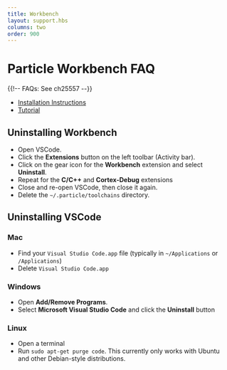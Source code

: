 ```yaml
---
title: Workbench
layout: support.hbs
columns: two
order: 900
---
```


# Particle Workbench FAQ

{{!-- FAQs: See ch25557 --}}

- [Installation Instructions](/quickstart/workbench/)
- [Tutorial](/tutorials/developer-tools/workbench)


## Uninstalling Workbench

- Open VSCode.
- Click the **Extensions** button on the left toolbar (Activity bar).
- Click on the gear icon for the **Workbench** extension and select **Uninstall**.
- Repeat for the **C/C++** and **Cortex-Debug** extensions
- Close and re-open VSCode, then close it again.
- Delete the `~/.particle/toolchains` directory.

## Uninstalling VSCode

### Mac

- Find your `Visual Studio Code.app` file (typically in `~/Applications` or `/Applications`)
- Delete `Visual Studio Code.app`

### Windows 

- Open **Add/Remove Programs**.
- Select **Microsoft Visual Studio Code** and click the **Uninstall** button

### Linux 

- Open a terminal
- Run `sudo apt-get purge code`. This currently only works with Ubuntu and other Debian-style distributions.





